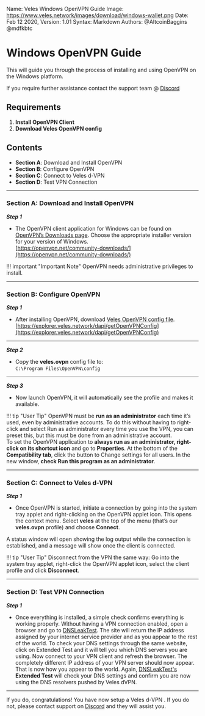 Name:           Veles Windows OpenVPN Guide
Image:          https://www.veles.network/images/download/windows-wallet.png
Date:           Feb 12 2020,
Version: 		1.01
Syntax:         Markdown
Authors:        @AltcoinBaggins @mdfkbtc

# Windows OpenVPN Guide 
This will guide you through the process of installing and using OpenVPN on the Windows platform.  

If you require further assistance contact the support team @ [Discord](https://discord.gg/P528fGg)

## Requirements
1) **Install OpenVPN Client**  
2) **Download Veles OpenVPN config**  

## Contents
* **Section A**: Download and Install OpenVPN
* **Section B**: Configure OpenVPN
* **Section C**: Connect to Veles d-VPN
* **Section D**: Test VPN Connection
***

### Section A: Download and Install OpenVPN

***Step 1***  

* The OpenVPN client application for Windows can be found on [OpenVPN’s Downloads page](https://openvpn.net/community-downloads/). Choose the appropriate installer version for your version of Windows.  
[https://openvpn.net/community-downloads/](https://openvpn.net/community-downloads/)

!!! important "Important Note"
	OpenVPN needs administrative privileges to install.
 
***

### Section B: Configure OpenVPN

***Step 1***  

* After installing OpenVPN, download [Veles OpenVPN config file](https://explorer.veles.network/dapi/getOpenVPNConfig).  
[https://explorer.veles.network/dapi/getOpenVPNConfig](https://explorer.veles.network/dapi/getOpenVPNConfig)

***

***Step 2***  

* Copy the **veles.ovpn** config file to:  
`C:\Program Files\OpenVPN\config`

***

***Step 3***  

* Now launch OpenVPN, it will automatically see the profile and makes it available.

!!! tip "User Tip"
	OpenVPN must be **run as an administrator** each time it’s used, even by administrative accounts. To do this without having to right-click and select Run as administrator every time you use the VPN, you can preset this, but this must be done from an administrative account.    
	To set the OpenVPN application to **always run as an administrator, right-click on its shortcut icon** and go to **Properties**. At the bottom of the **Compatibility tab**, click the button to Change settings for all users. In the new window, **check Run this program as an administrator**.

***

### Section C: Connect to Veles d-VPN 

***Step 1***  

* Once OpenVPN is started, initiate a connection by going into the system tray applet and right-clicking on the OpenVPN applet icon. This opens the context menu. Select **veles** at the top of the menu (that’s our **veles.ovpn** profile) and choose **Connect**.  

A status window will open showing the log output while the connection is established, and a message will show once the client is connected.  

!!! tip "User Tip"
	Disconnect from the VPN the same way: Go into the system tray applet, right-click the OpenVPN applet icon, select the client profile and click **Disconnect**.

***

### Section D: Test VPN Connection

***Step 1***  

* Once everything is installed, a simple check confirms everything is working properly. Without having a VPN connection enabled, open a browser and go to [DNSLeakTest](https://www.dnsleaktest.com/).
The site will return the IP address assigned by your internet service provider and as you appear to the rest of the world. To check your DNS settings through the same website, click on Extended Test and it will tell you which DNS servers you are using.
Now connect to your VPN client and refresh the browser. The completely different IP address of your VPN server should now appear. That is now how you appear to the world. Again, [DNSLeakTest's](https://www.dnsleaktest.com/) **Extended Test** will check your DNS settings and confirm you are now using the DNS resolvers pushed by Veles dVPN.

***

If you do, congratulations! You have now setup a Veles d-VPN . If you do not, please contact support on [Discord](https://discord.gg/P528fGg) and they will assist you.  
